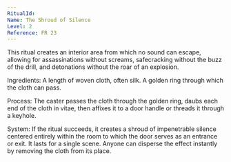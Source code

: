 ```yaml
---
RitualId: 
Name: The Shroud of Silence
Level: 2
Reference: FR 23
---
```

This ritual creates an interior area from which no sound can escape, allowing for assassinations without screams, safecracking without the buzz of the drill, and detonations without the roar of an explosion.   

Ingredients: A length of woven cloth, often silk. A golden ring through which the cloth can pass.   

Process: The caster passes the cloth through the golden ring, daubs each end of the cloth in vitae, then affixes it to a door handle or threads it through a keyhole.   

System: If the ritual succeeds, it creates a shroud of impenetrable silence centered entirely within the room to which the door serves as an entrance or exit. It lasts for a single scene. Anyone can disperse the effect instantly by removing the cloth from its place.